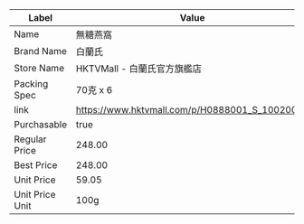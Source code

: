 | Label           | Value                                          |
| --------------- | ---------------------------------------------- |
| Name            | 無糖燕窩                                           |
| Brand Name      | 白蘭氏                                            |
| Store Name      | HKTVMall - 白蘭氏官方旗艦店                            |
| Packing Spec    | 70克 x 6                                        |
| link            | https://www.hktvmall.com/p/H0888001_S_10020081 |
| Purchasable     | true                                           |
| Regular Price   | 248.00                                         |
| Best Price      | 248.00                                         |
| Unit Price      | 59.05                                          |
| Unit Price Unit | 100g                                           |
